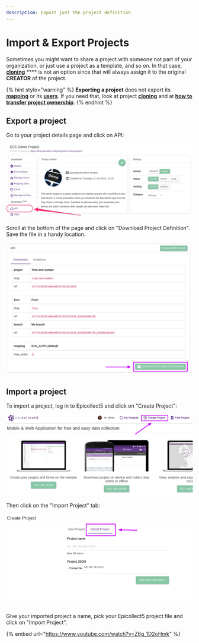 ```yaml
---
description: Export just the project definition
---
```


# Import & Export Projects

Sometimes you might want to share a project with someone not part of your organization, or just use a project as a template, and so on. In that case, [**cloning**](clone-project.md) **** is not an option since that will always assign it to the original **CREATOR** of the project.

{% hint style="warning" %}
**Exporting a project** does not export its [**mapping**](mapping-data.md) or its [**users**](manage-users.md). If you need that, look at project [**cloning**](clone-project.md) and at [**how to transfer project ownership**](transfer-ownership.md).
{% endhint %}

## Export a project

Go to your project details page and click on API:

![](../.gitbook/assets/export-1.jpg)

Scroll at the bottom of the page and click on "Download Project Definition". Save the file in a handy location.

![](../.gitbook/assets/import-2.png)

## Import a project

To import a project, log in to Epicollect5 and click on "Create Project":

![](../.gitbook/assets/import-3.png)

Then click on the "Import Project" tab:

![](../.gitbook/assets/import-4.png)

Give your imported project a name, pick your Epicollect5 project file and click on "Import Project".

{% embed url="https://www.youtube.com/watch?v=Z6g_1D2oHmk" %}

